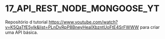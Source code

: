 # 17_API_REST_NODE_MONGOOSE_YT

Repositório d tutorial https://www.youtube.com/watch?v=K5QaTfE5ylk&list=PLnDvRpP8BneyHealXbzntUoFtE4SrFWWW para criar uma API básica.
